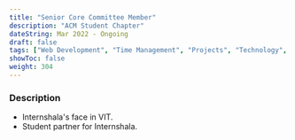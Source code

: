 ```yaml
---
title: "Senior Core Committee Member"
description: "ACM Student Chapter"
dateString: Mar 2022 - Ongoing
draft: false
tags: ["Web Development", "Time Management", "Projects", "Technology", "React.js","HTML","CSS","JavaScript","Tailwindcss"]
showToc: false
weight: 304
---
```


### Description

- Internshala's face in VIT.
- Student partner for Internshala.

<!-- ![](/experience/16bit/img1.jpeg#center) -->
